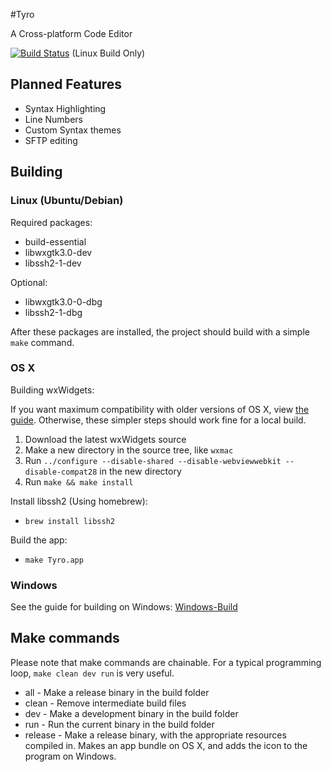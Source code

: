 #Tyro

A Cross-platform Code Editor

[![Build Status](https://travis-ci.org/timw4mail/Tyro.svg?branch=master)](https://travis-ci.org/timw4mail/Tyro) (Linux Build Only)

## Planned Features

* Syntax Highlighting
* Line Numbers
* Custom Syntax themes
* SFTP editing

## Building

### Linux (Ubuntu/Debian)
Required packages:

* build-essential
* libwxgtk3.0-dev
* libssh2-1-dev

Optional:

* libwxgtk3.0-0-dbg
* libssh2-1-dbg


After these packages are installed, the project should build with a simple `make` command.

### OS X
Building wxWidgets:

If you want maximum compatibility with older versions of OS X, 
view [the guide](./Mac-compatibility-build.md). Otherwise, these simpler 
steps should work fine for a local build.

1. Download the latest wxWidgets source
2. Make a new directory in the source tree, like `wxmac`
3. Run `../configure --disable-shared --disable-webviewwebkit --disable-compat28` in the new directory
4. Run `make && make install`

Install libssh2 (Using homebrew):

* `brew install libssh2`

Build the app:

* `make Tyro.app`

### Windows

See the guide for building on Windows: [Windows-Build](./Windows-Build.md)

## Make commands
Please note that make commands are chainable. For a typical programming loop, `make clean dev run` is very useful.

* all - Make a release binary in the build folder
* clean - Remove intermediate build files
* dev - Make a development binary in the build folder
* run - Run the current binary in the build folder
* release - Make a release binary, with the appropriate resources compiled in. Makes an app bundle on OS X, and adds the icon to the program on Windows.



 

